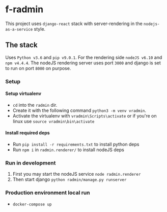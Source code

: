 # f-radmin

This project uses `django-react` stack with server-rendering in the `nodejs-as-a-service` style.

## The stack

Uses `Python v3.6` and `pip v9.0.1`. For the rendering side `nodeJS v6.10` and `npm v4.4.4`.
The nodeJS rendering server uses port `3000` and django is set to run on port `8000` on purpose.


### Setup

#### Setup virtualenv

* `cd` into the `radmin` dir.
* Create it with the following command `python3 -m venv vradmin`.
* Activate the virtualenv with `vradmin\Scripts\activate` or if you're on linux use `source vradmin\bin\activate`

#### Install required deps

* Run `pip install -r requirements.txt` to install python deps
* Run `npm i` in `radmin.renderer/` to install nodeJS deps

### Run in development

1. First you may start the nodeJS service `node radmin.renderer`
1. Then start django `python radmin/manage.py runserver`

### Production environment local run

* `docker-compose up`